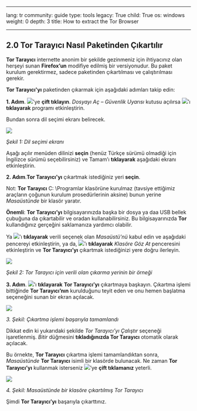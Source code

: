 

---

lang: tr
community: guide
type: tools
legacy: True
child: True
os: windows
weight: 0
depth: 3
title: How to extract the Tor Browser

---

<a name="2.0"></a>
## 2.0 Tor Tarayıcı Nasıl Paketinden Çıkartılır ##

**Tor Tarayıcı** internette anonim bir şekilde gezinmeniz için ihtiyacınız olan herşeyi sunan **Firefox’un** modifiye edilmiş bir versiyonudur. Bu paket kurulum gerektirmez, sadece paketinden çıkartılması ve çalıştırılması gerekir.

**Tor Tarayıcı'yı** paketinden çıkarmak için aşağıdaki adımları takip edin:

**1. Adım**. ![](/sbox/screen/tor-tr/001.png)’ye **çift tıklayın**. *Dosyayı Aç – Güvenlik Uyarısı* kutusu açılırsa ![](/sbox/screen/tor-tr/002.png)’ı **tıklayarak** programı etkinleştirin. 

Bundan sonra dil seçimi ekranı belirecek.

![](/sbox/screen/tor-tr/003.png)

*Şekil 1: Dil seçimi ekranı*

Aşağı açılır menüden dilinizi **seçin** (henüz Türkçe sürümü olmadiği için İngilizce sürümü seçebilirsiniz) ve Tamam’ı **tıklayarak** aşağıdaki ekranı etkinleştirin.

**2. Adım**.**Tor Tarayıcı'yı** çıkartmak istediğiniz yeri **seçin**.

Not: **Tor Tarayıcı** C: \Programlar klasörüne kurulmaz (tavsiye ettiğimiz araçların çoğunun kurulum prosedürlerinin aksine) bunun yerine *Masaüstünde* bir klasör yaratır.

**Önemli**: **Tor Tarayıcı’yı** bilgisayarınızda başka bir dosya ya daa USB bellek çubuğuna da çıkartabilir ve oradan kullanabilirsiniz. Bu bilgisayarınızda **Tor** kullandığınız gerçeğini saklamanıza yardımcı olabilir.

Ya ![](/sbox/screen/tor-tr/004.png)’ı **tıklayarak** verili seçenek olan *Masaüstü’nü* kabul edin ve aşağıdaki pencereyi etkinleştirin, ya da, ![](/sbox/screen/tor-tr/005.png)’ı **tıklayarak** *Klasöre Göz At* penceresini etkinleştirin ve **Tor Tarayıcı’yı** çıkartmak istediğinizi yere doğru ilerleyin.

![](/sbox/screen/tor-tr/008.png)

*Şekil 2: Tor Tarayıcı için verili olan çıkarma yerinin bir örneği*

**3. Adım**. ![](/sbox/screen/tor-tr/004.png)’ı **tıklayarak** **Tor Tarayıcı’yı** çıkartmaya başkayın. Çıkartma işlemi bittiğinde **Tor Tarayıcı’nın** kurulduğunu teyit eden ve onu hemen başlatma seçeneğini sunan bir ekran açılacak.

![](/sbox/screen/tor-tr/009.png)

*3. Şekil: Çıkartma işlemi başarıyla tamamlandı*

Dikkat edin ki yukarıdaki şekilde *Tor Tarayıcı’yı Çalıştır* seçeneği işaretlenmiş. *Bitir* düğmesini **tıkladığınızda Tor Tarayıcı** otomatik olarak açılacak.

Bu örnekte, **Tor Tarayıcı** çıkartma işlemi tamamlandıktan sonra, *Masaüstünde* **Tor Tarayıcı** isimli bir klasörde bulunacak. Ne zaman **Tor Tarayıcı’yı** kullanmak isterseniz ![](/sbox/screen/tor-tr/010.png)’ye **çift tıklamanız** yeterli.

![](/sbox/screen/tor-tr/011.png) 

*4. Şekil: Masaüstünde bir klasöre çıkartılmış Tor Tarayıcı*

Şimdi **Tor Tarayıcı’yı** başarıyla çıkarttınız.

